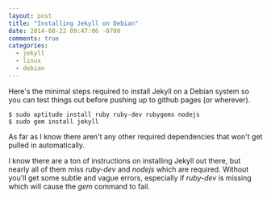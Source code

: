 ```yaml
---
layout: post
title: "Installing Jekyll on Debian"
date: 2014-08-22 09:47:06 -0700
comments: true
categories:
  - jekyll
  - linux
  - debian
---
```


Here's the minimal steps required to install Jekyll on a Debian system so you can test
things out before pushing up to github pages (or wherever).

```
$ sudo aptitude install ruby ruby-dev rubygems nodejs
$ sudo gem install jekyll
```

As far as I know there aren't any other required dependencies that won't get pulled in automatically.

I know there are a ton of instructions on installing Jekyll out there, but nearly all of them miss
*ruby-dev* and *nodejs* which are required. Without you'll get some subtle and vague errors,
especially if *ruby-dev* is missing which will cause the *gem* command to fail.
